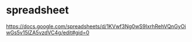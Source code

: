 

# spreadsheet
https://docs.google.com/spreadsheets/d/1KVwf3Ng0wS9IxrhRehVQnGyOiwGs5v15lZA5vzdVC4g/edit#gid=0
